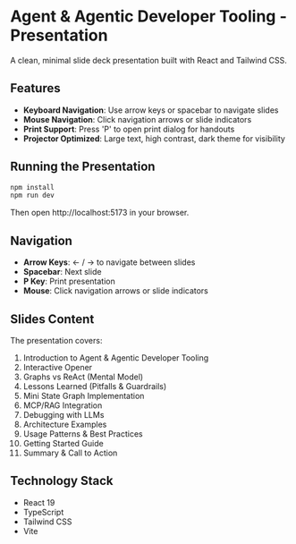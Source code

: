# Agent & Agentic Developer Tooling - Presentation

A clean, minimal slide deck presentation built with React and Tailwind CSS.

## Features

- **Keyboard Navigation**: Use arrow keys or spacebar to navigate slides
- **Mouse Navigation**: Click navigation arrows or slide indicators
- **Print Support**: Press 'P' to open print dialog for handouts
- **Projector Optimized**: Large text, high contrast, dark theme for visibility

## Running the Presentation

```bash
npm install
npm run dev
```

Then open http://localhost:5173 in your browser.

## Navigation

- **Arrow Keys**: ← / → to navigate between slides
- **Spacebar**: Next slide
- **P Key**: Print presentation
- **Mouse**: Click navigation arrows or slide indicators

## Slides Content

The presentation covers:
1. Introduction to Agent & Agentic Developer Tooling
2. Interactive Opener
3. Graphs vs ReAct (Mental Model)
4. Lessons Learned (Pitfalls & Guardrails)
5. Mini State Graph Implementation
6. MCP/RAG Integration
7. Debugging with LLMs
8. Architecture Examples
9. Usage Patterns & Best Practices
10. Getting Started Guide
11. Summary & Call to Action

## Technology Stack

- React 19
- TypeScript
- Tailwind CSS
- Vite
